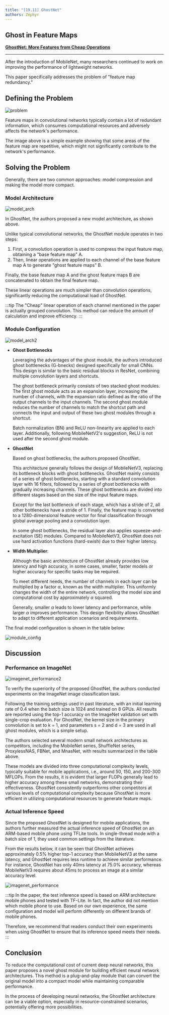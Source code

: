 ```yaml
---
title: "[19.11] GhostNet"
authors: Zephyr
---
```


## Ghost in Feature Maps

[**GhostNet: More Features from Cheap Operations**](https://arxiv.org/abs/1911.11907)

---

After the introduction of MobileNet, many researchers continued to work on improving the performance of lightweight networks.

This paper specifically addresses the problem of "feature map redundancy."

## Defining the Problem

![problem](./img/img1.jpg)

Feature maps in convolutional networks typically contain a lot of redundant information, which consumes computational resources and adversely affects the network's performance.

The image above is a simple example showing that some areas of the feature map are repetitive, which might not significantly contribute to the network's performance.

## Solving the Problem

Generally, there are two common approaches: model compression and making the model more compact.

### Model Architecture

![model_arch](./img/img2.jpg)

In GhostNet, the authors proposed a new model architecture, as shown above.

Unlike typical convolutional networks, the GhostNet module operates in two steps:

1. First, a convolution operation is used to compress the input feature map, obtaining a "base feature map" A.
2. Then, linear operations are applied to each channel of the base feature map A to generate "ghost feature maps" B.

Finally, the base feature map A and the ghost feature maps B are concatenated to obtain the final feature map.

These linear operations are much simpler than convolution operations, significantly reducing the computational load of GhostNet.

:::tip
The "Cheap" linear operation of each channel mentioned in the paper is actually grouped convolution. This method can reduce the amount of calculation and improve efficiency.
:::

### Module Configuration

![model_arch2](./img/img3.jpg)

- **Ghost Bottlenecks**

  Leveraging the advantages of the ghost module, the authors introduced ghost bottlenecks (G-bnecks) designed specifically for small CNNs. This design is similar to the basic residual blocks in ResNet, combining multiple convolution layers and shortcuts.

  The ghost bottleneck primarily consists of two stacked ghost modules. The first ghost module acts as an expansion layer, increasing the number of channels, with the expansion ratio defined as the ratio of the output channels to the input channels. The second ghost module reduces the number of channels to match the shortcut path and connects the input and output of these two ghost modules through a shortcut.

  Batch normalization (BN) and ReLU non-linearity are applied to each layer. Additionally, following MobileNetV2's suggestion, ReLU is not used after the second ghost module.

- **GhostNet**

  Based on ghost bottlenecks, the authors proposed GhostNet.

  This architecture generally follows the design of MobileNetV3, replacing its bottleneck blocks with ghost bottlenecks. GhostNet mainly consists of a series of ghost bottlenecks, starting with a standard convolution layer with 16 filters, followed by a series of ghost bottlenecks with gradually increasing channels. These ghost bottlenecks are divided into different stages based on the size of the input feature maps.

  Except for the last bottleneck of each stage, which has a stride of 2, all other bottlenecks have a stride of 1. Finally, the feature map is converted to a 1280-dimensional feature vector for final classification through global average pooling and a convolution layer.

  In some ghost bottlenecks, the residual layer also applies squeeze-and-excitation (SE) modules. Compared to MobileNetV3, GhostNet does not use hard activation functions (hard-swish) due to their higher latency.

- **Width Multiplier**:

  Although the basic architecture of GhostNet already provides low latency and high accuracy, in some cases, smaller, faster models or higher accuracy for specific tasks may be required.

  To meet different needs, the number of channels in each layer can be multiplied by a factor $\alpha$, known as the width multiplier. This uniformly changes the width of the entire network, controlling the model size and computational cost by approximately $\alpha$ squared.

  Generally, smaller $\alpha$ leads to lower latency and performance, while larger $\alpha$ improves performance. This design flexibility allows GhostNet to adapt to different application scenarios and requirements.

The final model configuration is shown in the table below:

![module_config](./img/img4.jpg)

## Discussion

### Performance on ImageNet

![imagenet_performance2](./img/img6.jpg)

To verify the superiority of the proposed GhostNet, the authors conducted experiments on the ImageNet image classification task.

Following the training settings used in past literature, with an initial learning rate of 0.4 when the batch size is 1024 and trained on 8 GPUs. All results are reported using the top-1 accuracy on the ImageNet validation set with single-crop evaluation. For GhostNet, the kernel size in the primary convolution is set to k = 1, and parameters s = 2 and d = 3 are used in all ghost modules, which is a simple setup.

The authors selected several modern small network architectures as competitors, including the MobileNet series, ShuffleNet series, ProxylessNAS, FBNet, and MnasNet, with results summarized in the table above.

These models are divided into three computational complexity levels, typically suitable for mobile applications, i.e., around 50, 150, and 200-300 MFLOPs. From the results, it is evident that larger FLOPs generally lead to higher accuracy among these small networks, demonstrating their effectiveness. GhostNet consistently outperforms other competitors at various levels of computational complexity because GhostNet is more efficient in utilizing computational resources to generate feature maps.

### Actual Inference Speed

Since the proposed GhostNet is designed for mobile applications, the authors further measured the actual inference speed of GhostNet on an ARM-based mobile phone using TFLite tools. In single-thread mode with a batch size of 1, they used common settings from the literature.

From the results below, it can be seen that GhostNet achieves approximately 0.5% higher top-1 accuracy than MobileNetV3 at the same latency, and GhostNet requires less runtime to achieve similar performance. For instance, GhostNet has only 40ms latency at 75.0% accuracy, whereas MobileNetV3 requires about 45ms to process an image at a similar accuracy level.

![imagenet_performance](./img/img5.jpg)

:::tip
In the paper, the test inference speed is based on ARM architecture mobile phones and tested with TF-Lite. In fact, the author did not mention which mobile phone to use. Based on our own experience, the same configuration and model will perform differently on different brands of mobile phones.

Therefore, we recommend that readers conduct their own experiments when using GhostNet to ensure that its inference speed meets their needs.
:::

## Conclusion

To reduce the computational cost of current deep neural networks, this paper proposes a novel ghost module for building efficient neural network architectures. This method is a plug-and-play module that can convert the original model into a compact model while maintaining comparable performance.

In the process of developing neural networks, the GhostNet architecture can be a viable option, especially in resource-constrained scenarios, potentially offering more possibilities.
